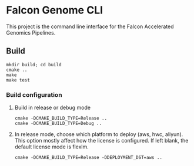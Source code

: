 # Falcon Genome CLI
This project is the command line interface for the Falcon Accelerated Genomics Pipelines.

## Build
```
mkdir build; cd build
cmake ..
make 
make test
```

### Build configuration
1. Build in release or debug mode
   ```
   cmake -DCMAKE_BUILD_TYPE=Release ..
   cmake -DCMAKE_BUILD_TYPE=Debug ..
   ```

2. In release mode, choose which platform to deploy (aws, hwc, aliyun). This option mostly affect how the license is configured. If left blank, the default license mode is flexlm.
   ```
   cmake -DCMAKE_BUILD_TYPE=Release -DDEPLOYMENT_DST=aws ..
   ```
